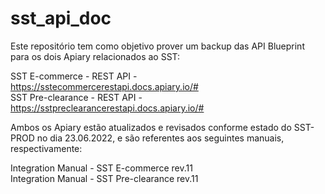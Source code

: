 # sst_api_doc

Este repositório tem como objetivo prover um backup das API Blueprint para os dois Apiary relacionados ao SST:

SST E-commerce - REST API - https://sstecommercerestapi.docs.apiary.io/#
<br>SST Pre-clearance - REST API - https://sstpreclearancerestapi.docs.apiary.io/#

Ambos os Apiary estão atualizados e revisados conforme estado do SST-PROD no dia 23.06.2022, e são referentes aos seguintes manuais, respectivamente:

Integration Manual - SST E-commerce rev.11
<br>Integration Manual - SST Pre-clearance rev.11
